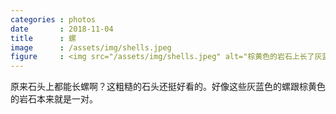 ```yaml
---
categories : photos
date       : 2018-11-04
title      : 螺
image      : /assets/img/shells.jpeg
figure     : <img src="/assets/img/shells.jpeg" alt="棕黄色的岩石上长了灰蓝色的螺。">
---
```

原来石头上都能长螺啊？这粗糙的石头还挺好看的。好像这些灰蓝色的螺跟棕黄色的岩石本来就是一对。